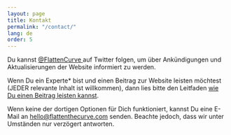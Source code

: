 ```yaml
---
layout: page
title: Kontakt
permalink: "/contact/"
lang: de
order: 5
---
```

Du kannst <a href="https://www.twitter.com/flattencurve"> @FlattenCurve </a> auf Twitter folgen, um über Ankündigungen und Aktualisierungen der Website informiert zu werden.

Wenn Du ein Experte* bist und einen Beitrag zur Website leisten möchtest (JEDER relevante Inhalt ist willkommen), dann lies bitte den Leitfaden [wie Du einen Beitrag leisten kannst](https://github.com/flattenthecurve/guide#how-to-contribute). 

Wenn keine der dortigen Optionen für Dich funktioniert, kannst Du eine E-Mail an [hello@flattenthecurve.com](mailto:hello@flattenthecurve.com) senden. Beachte jedoch, dass wir unter Umständen nur verzögert antworten. 

